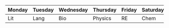 | Monday | Tuesday | Wednesday | Thursday | Friday | Saturday | Sunday |
|--------|---------|-----------|----------|--------|----------|--------|
| Lit    | Lang    | Bio       | Physics  | RE     | Chem     | Maths  |